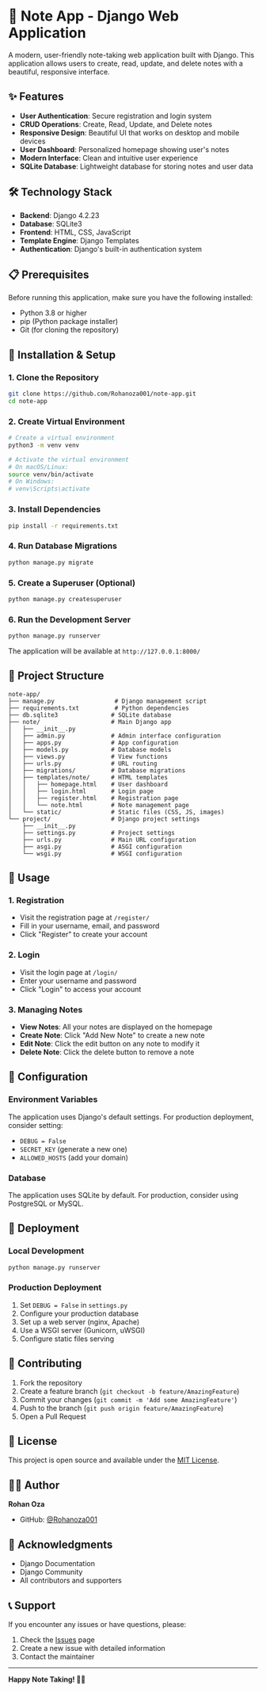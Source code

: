 # 📝 Note App - Django Web Application

A modern, user-friendly note-taking web application built with Django. This application allows users to create, read, update, and delete notes with a beautiful, responsive interface.

## ✨ Features

- **User Authentication**: Secure registration and login system
- **CRUD Operations**: Create, Read, Update, and Delete notes
- **Responsive Design**: Beautiful UI that works on desktop and mobile devices
- **User Dashboard**: Personalized homepage showing user's notes
- **Modern Interface**: Clean and intuitive user experience
- **SQLite Database**: Lightweight database for storing notes and user data

## 🛠️ Technology Stack

- **Backend**: Django 4.2.23
- **Database**: SQLite3
- **Frontend**: HTML, CSS, JavaScript
- **Template Engine**: Django Templates
- **Authentication**: Django's built-in authentication system

## 📋 Prerequisites

Before running this application, make sure you have the following installed:

- Python 3.8 or higher
- pip (Python package installer)
- Git (for cloning the repository)

## 🚀 Installation & Setup

### 1. Clone the Repository

```bash
git clone https://github.com/Rohanoza001/note-app.git
cd note-app
```

### 2. Create Virtual Environment

```bash
# Create a virtual environment
python3 -m venv venv

# Activate the virtual environment
# On macOS/Linux:
source venv/bin/activate
# On Windows:
# venv\Scripts\activate
```

### 3. Install Dependencies

```bash
pip install -r requirements.txt
```

### 4. Run Database Migrations

```bash
python manage.py migrate
```

### 5. Create a Superuser (Optional)

```bash
python manage.py createsuperuser
```

### 6. Run the Development Server

```bash
python manage.py runserver
```

The application will be available at `http://127.0.0.1:8000/`

## 📁 Project Structure

```
note-app/
├── manage.py                 # Django management script
├── requirements.txt          # Python dependencies
├── db.sqlite3               # SQLite database
├── note/                    # Main Django app
│   ├── __init__.py
│   ├── admin.py             # Admin interface configuration
│   ├── apps.py              # App configuration
│   ├── models.py            # Database models
│   ├── views.py             # View functions
│   ├── urls.py              # URL routing
│   ├── migrations/          # Database migrations
│   ├── templates/note/      # HTML templates
│   │   ├── homepage.html    # User dashboard
│   │   ├── login.html       # Login page
│   │   ├── register.html    # Registration page
│   │   └── note.html        # Note management page
│   └── static/              # Static files (CSS, JS, images)
└── project/                 # Django project settings
    ├── __init__.py
    ├── settings.py          # Project settings
    ├── urls.py              # Main URL configuration
    ├── asgi.py              # ASGI configuration
    └── wsgi.py              # WSGI configuration
```

## 🎯 Usage

### 1. Registration
- Visit the registration page at `/register/`
- Fill in your username, email, and password
- Click "Register" to create your account

### 2. Login
- Visit the login page at `/login/`
- Enter your username and password
- Click "Login" to access your account

### 3. Managing Notes
- **View Notes**: All your notes are displayed on the homepage
- **Create Note**: Click "Add New Note" to create a new note
- **Edit Note**: Click the edit button on any note to modify it
- **Delete Note**: Click the delete button to remove a note

## 🔧 Configuration

### Environment Variables
The application uses Django's default settings. For production deployment, consider setting:

- `DEBUG = False`
- `SECRET_KEY` (generate a new one)
- `ALLOWED_HOSTS` (add your domain)

### Database
The application uses SQLite by default. For production, consider using PostgreSQL or MySQL.

## 🚀 Deployment

### Local Development
```bash
python manage.py runserver
```

### Production Deployment
1. Set `DEBUG = False` in `settings.py`
2. Configure your production database
3. Set up a web server (nginx, Apache)
4. Use a WSGI server (Gunicorn, uWSGI)
5. Configure static files serving

## 🤝 Contributing

1. Fork the repository
2. Create a feature branch (`git checkout -b feature/AmazingFeature`)
3. Commit your changes (`git commit -m 'Add some AmazingFeature'`)
4. Push to the branch (`git push origin feature/AmazingFeature`)
5. Open a Pull Request

## 📝 License

This project is open source and available under the [MIT License](LICENSE).

## 👨‍💻 Author

**Rohan Oza**
- GitHub: [@Rohanoza001](https://github.com/Rohanoza001)

## 🙏 Acknowledgments

- Django Documentation
- Django Community
- All contributors and supporters

## 📞 Support

If you encounter any issues or have questions, please:

1. Check the [Issues](https://github.com/Rohanoza001/note-app/issues) page
2. Create a new issue with detailed information
3. Contact the maintainer

---

**Happy Note Taking! 📝✨** 